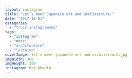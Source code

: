 ```yaml
---
layout: instagram
title: "Let’s meet Japanese art and architecture!"
date: "2017-11-01"
categories: 
  - "trucs-instagrammes"
tags: 
  - "instagram"
  - "metz"
  - "architecture"
  - "lorraine"
coverImage: let’s-meet-japanese-art-and-architecture.jpg
imgWidth: 360
imgHeight: 360
instagram: Ba8_Ahvgf4_
---
```

